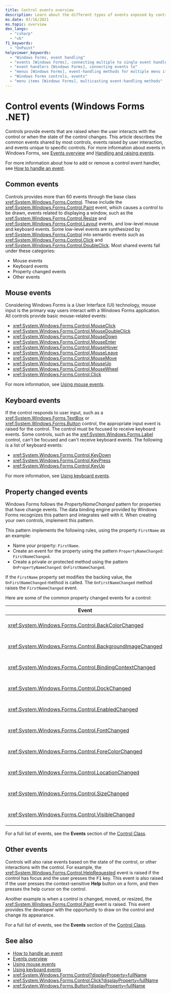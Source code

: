 ```yaml
---
title: Control events overview
description: Learn about the different types of events exposed by controls in Windows Forms for .NET. Controls raise events when the user interacts with the control.
ms.date: 07/16/2021
ms.topic: overview
dev_langs:
  - "csharp"
  - "vb"
f1_keywords: 
  - "OnPaint"
helpviewer_keywords: 
  - "Windows Forms, event handling"
  - "events [Windows Forms], connecting multiple to single event handler"
  - "event handlers [Windows Forms], connecting events to"
  - "menus [Windows Forms], event-handling methods for multiple menu items"
  - "Windows Forms controls, events"
  - "menu items [Windows Forms], multicasting event-handling methods"
---
```


# Control events (Windows Forms .NET)

Controls provide events that are raised when the user interacts with the control or when the state of the control changes. This article describes the common events shared by most controls, events raised by user interaction, and events unique to specific controls. For more information about events in Windows Forms, see [Events overview](../forms/events.md) and [Handling and raising events](/dotnet/standard/events/index).

For more information about how to add or remove a control event handler, see [How to handle an event](how-to-add-an-event-handler.md).

## Common events

Controls provides more than 60 events through the base class <xref:System.Windows.Forms.Control>. These include the <xref:System.Windows.Forms.Control.Paint> event, which causes a control to be drawn, events related to displaying a window, such as the <xref:System.Windows.Forms.Control.Resize> and <xref:System.Windows.Forms.Control.Layout> events, and low-level mouse and keyboard events. Some low-level events are synthesized by <xref:System.Windows.Forms.Control> into semantic events such as <xref:System.Windows.Forms.Control.Click> and <xref:System.Windows.Forms.Control.DoubleClick>. Most shared events fall under these categories:

- Mouse events
- Keyboard events
- Property changed events
- Other events

## Mouse events

Considering Windows Forms is a User Interface (UI) technology, mouse input is the primary way users interact with a Windows Forms application. All controls provide basic mouse-related events:

- <xref:System.Windows.Forms.Control.MouseClick>
- <xref:System.Windows.Forms.Control.MouseDoubleClick>
- <xref:System.Windows.Forms.Control.MouseDown>
- <xref:System.Windows.Forms.Control.MouseEnter>
- <xref:System.Windows.Forms.Control.MouseHover>
- <xref:System.Windows.Forms.Control.MouseLeave>
- <xref:System.Windows.Forms.Control.MouseMove>
- <xref:System.Windows.Forms.Control.MouseUp>
- <xref:System.Windows.Forms.Control.MouseWheel>
- <xref:System.Windows.Forms.Control.Click>

For more information, see [Using mouse events](../input-mouse/events.md).

## Keyboard events

If the control responds to user input, such as a <xref:System.Windows.Forms.TextBox> or <xref:System.Windows.Forms.Button> control, the appropriate input event is raised for the control. The control must be focused to receive keyboard events. Some controls, such as the <xref:System.Windows.Forms.Label> control, can't be focused and can't receive keyboard events. The following is a list of keyboard events:

- <xref:System.Windows.Forms.Control.KeyDown>
- <xref:System.Windows.Forms.Control.KeyPress>
- <xref:System.Windows.Forms.Control.KeyUp>

For more information, see [Using keyboard events](../input-keyboard/events.md).

## Property changed events

Windows Forms follows the _PropertyNameChanged_ pattern for properties that have change events. The data binding engine provided by Windows Forms recognizes this pattern and integrates well with it. When creating your own controls, implement this pattern.

This pattern implements the following rules, using the property `FirstName` as an example:

- Name your property: `FirstName`.
- Create an event for the property using the pattern `PropertyNameChanged`: `FirstNameChanged`.
- Create a private or protected method using the pattern `OnPropertyNameChanged`: `OnFirstNameChanged`.

If the `FirstName` property set modifies the backing value, the `OnFirstNameChanged` method is called. The `OnFirstNameChanged` method raises the `FirstNameChanged` event.

Here are some of the common property changed events for a control:

| Event                                                      | Description                                                                                     |
|------------------------------------------------------------|-------------------------------------------------------------------------------------------------|
| <xref:System.Windows.Forms.Control.BackColorChanged>       | Occurs when the value of the <xref:System.Windows.Forms.Control.BackColor%2A> property changes. |
| <xref:System.Windows.Forms.Control.BackgroundImageChanged> | Occurs when the value of the <xref:System.Windows.Forms.Control.BackgroundImage> property changes.                                  |
| <xref:System.Windows.Forms.Control.BindingContextChanged>  | Occurs when the value of the <xref:System.Windows.Forms.Control.BindingContext> property changes.                                   |
| <xref:System.Windows.Forms.Control.DockChanged>            | Occurs when the value of the <xref:System.Windows.Forms.Control.Dock> property changes.                                             |
| <xref:System.Windows.Forms.Control.EnabledChanged>         | Occurs when the <xref:System.Windows.Forms.Control.Enabled> property value has changed.                                             |
| <xref:System.Windows.Forms.Control.FontChanged>            | Occurs when the <xref:System.Windows.Forms.Control.Font> property value changes.                                                    |
| <xref:System.Windows.Forms.Control.ForeColorChanged>       | Occurs when the <xref:System.Windows.Forms.Control.ForeColor> property value changes.                                               |
| <xref:System.Windows.Forms.Control.LocationChanged>        | Occurs when the <xref:System.Windows.Forms.Control.Location> property value has changed.                                            |
| <xref:System.Windows.Forms.Control.SizeChanged>            | Occurs when the <xref:System.Windows.Forms.Control.Size> property value changes.                                                    |
| <xref:System.Windows.Forms.Control.VisibleChanged>         | Occurs when the <xref:System.Windows.Forms.Control.Visible> property value changes.                                                 |

For a full list of events, see the **Events** section of the [Control Class](xref:System.Windows.Forms.Control#events).

## Other events

Controls will also raise events based on the state of the control, or other interactions with the control. For example, the <xref:System.Windows.Forms.Control.HelpRequested> event is raised if the control has focus and the user presses the <kbd>F1</kbd> key. This event is also raised if the user presses the context-sensitive **Help** button on a form, and then presses the help cursor on the control.

Another example is when a control is changed, moved, or resized, the <xref:System.Windows.Forms.Control.Paint> event is raised. This event provides the developer with the opportunity to draw on the control and change its appearance.

For a full list of events, see the **Events** section of the [Control Class](xref:System.Windows.Forms.Control#events).

## See also

- [How to handle an event](how-to-add-an-event-handler.md)
- [Events overview](../forms/events.md)
- [Using mouse events](../input-mouse/events.md)
- [Using keyboard events](../input-keyboard/events.md)
- <xref:System.Windows.Forms.Control?displayProperty=fullName>
- <xref:System.Windows.Forms.Control.Click?displayProperty=fullName>
- <xref:System.Windows.Forms.Button?displayProperty=fullName>
